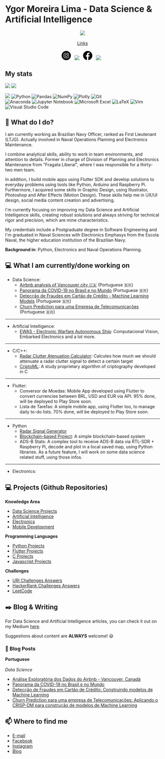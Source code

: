 # Ygor Moreira Lima - Data Science & Artificial Intelligence

<p align='center'><img height="200" src="https://github.com/ygordev/ygordev/blob/main/medium%20logo.png"></p>

<p align='center'>
  <u>Links</u><br><br>
<a href="https://instagram.com/ygorml"><img height="30" src="https://github.com/ygordev/ygordev/blob/main/instagram.png?raw=true"></a>&nbsp;&nbsp;
<a href="https://www.linkedin.com/in/ygormoreiralima"><img height="30" src="https://github.com/ygordev/ygordev/blob/main/linkedin.png?raw=true"></a>&nbsp;&nbsp;
<a href="https://facebook.com/ywml10"><img height="30" src="https://github.com/ygordev/ygordev/blob/main/facebook.png?raw=true"></a>&nbsp;&nbsp;
<a href="https://datawarfare.org"><img height="30" src="https://github.com/ygordev/ygordev/blob/main/medium.png?raw=true"></a>&nbsp;&nbsp;
</p>

## My stats
<div>
  <img height="160em" src="https://github-readme-stats.vercel.app/api?username=ygorml&show_icons=true&theme=react&include_all_commits=true&count_private=true&border_radius=8&hide_border=true&bg_color=2D333B"/>
    <img height="160em" src="https://github-readme-stats.vercel.app/api/top-langs/?username=ygorml&layout=compact&langs_count=7&theme=react&border_radius=8&hide_border=true&bg_color=2D333B"/>

  ![](https://komarev.com/ghpvc/?username=ygordev&color=072448)
  ![Python](https://img.shields.io/badge/python-3670A0?style=flat&logo=Python&logoColor=white)
  ![Pandas](https://img.shields.io/badge/pandas-%23150458.svg?style=flat&logo=Pandas&logoColor=white)
  ![NumPy](https://img.shields.io/badge/numpy-%23013243.svg?style=flat&logo=Numpy&logoColor=white)
  ![Plotly](https://img.shields.io/badge/Plotly-%233F4F75.svg?style=flat&logo=Plotly&logoColor=white)
  ![Git](https://img.shields.io/badge/git-%23F05033.svg?style=flat&logo=git&logoColor=white)<br>
  ![Anaconda](https://img.shields.io/badge/Anaconda-%2344A833.svg?style=flat&logo=anaconda&logoColor=white)
  ![Jupyter Notebook](https://img.shields.io/badge/jupyter-%23FA0F00.svg?style=flat&logo=Jupyter&logoColor=white)
  ![Microsoft Excel](https://img.shields.io/badge/Excel-217346?style=flat&logo=Microsoft-excel&logoColor=white)
  ![LaTeX](https://img.shields.io/badge/latex-%23008080.svg?style=flat&logo=Latex&logoColor=white)
  ![Vim](https://img.shields.io/badge/VIM-%2311AB00.svg?style=flat&logo=Vim&logoColor=white)
  ![Visual Studio Code](https://img.shields.io/badge/VS%20Code-0078d7.svg?style=flat&logo=visual-studio-code&logoColor=white)
</div>

## 💼 What do I do?
I am currently working as Brazilian Navy Officer, ranked as First Lieutenant (LTJG). Actually involved in Naval Operations Planning and Electronics Maintenance. 

I combine analytical skills, ability to work in team environments, and attention to details. Former in charge of Division of Planning and Electronics Maintenance from "Fragata Liberal", where I was responsible for a thirty-two men team.

In addition, I build mobile apps using Flutter SDK and develop solutions to everyday problems using tools like Python, Arduino and Raspberry Pi. Furthermore, I acquired some skills in Graphic Design, using Illustrator, Photoshop and After Effects (Motion Design). These skills help me in UX/UI design, social media content creation and advertising.

I'm currently focusing on improving my Data Science and Artificial Intelligence skills, creating robust solutions and always striving for technical rigor and precision, which are mine characteristics.

My credentials include a Postgraduate degree in Software Engineering and I'm graduated in Naval Sciences with Electronics Emphasys from the Escola Naval, the higher education institution of the Brazilian Navy. 

**Background in**: Python, Electronics and Naval Operations Planning.

## 💻  What I am currently/done working on
- Data Science: 
  - [Airbnb analysis of Vancouver city 🇨🇦](https://github.com/ygordev/Data-Science/blob/main/10_YgorLima_tech_Projeto_Analisando_os_dados_do_Airbnb_Vancouver.ipynb) (Portuguese 🇧🇷)
  - [Panorama da COVID-19 no Brasil e no Mundo](https://colab.research.google.com/github/ygordev/Data-Science/blob/main/YgorLima_tech_Panorama_do_COVID_19_no_Brasil.ipynb) (Portuguese 🇧🇷)
  - [Detecção de Fraudes em Cartão de Crédito - Machine Learning Models](https://bit.ly/3ASmJVW) (Portuguese 🇧🇷)
  - [Churn Prediction para uma Empresa de Telecomunicações](https://colab.research.google.com/github/ygordev/Data-Science/blob/main/YgorML_org_Churn_Prediction_para_uma_empresa_de_Telecomunicac%CC%A7o%CC%83es_10MAR_v1.ipynb) (Portuguese 🇧🇷)

---

- Artificial Intelligence:
  - [EWAS - Electronic Warfare Autonomous Ship](https://github.com/ygordev/EWAS): Computacional Vision, Embarked Electronics and a lot more. 

---

- C/C++: 
  - [Radar Clutter Atenuation Calculator](https://github.com/ygordev/C/blob/main/calculaAtenuacaoClutter.c): Calcutes how much we should attenuate a radar clutter signal to detect a certain target
  - [CriptoML](https://github.com/ygordev/C/blob/main/CriptoML.c): A study proprietary algorithm of criptography developed in C

---

- Flutter:
  - Conversor de Moedas: Mobile App developed using Flutter to convert currencies between BRL, USD and EUR via API. 95% done, will be deployed to Play Store soon.
  - Lista de Tarefas: A simple mobile app, using Flutter too, to manage daily to-do lists. 70% done, will be deployed to Play Store soon.

---

- Python
  - [Radar Signal Generator](https://github.com/ygordev/Electronics/blob/main/Gr%C3%A1fico_Pulso_Radar_Duty_Cycle.ipynb)
  - [Blockchain-based Project](https://colab.research.google.com/drive/1hRYdMY4uuIg2ilXc4MxzyqI0UwMYftCe?usp=sharing): A simple blockchain-based system
  - ADS-B Stats: A complex tool to receive ADS-B data via RTL-SDR + Raspberry Pi, decode and plot in a local saved map, using Python libraries. As a future feature, I will work on some data science related stuff, using those infos.

---

- Electronics: 

## 💻 Projects (Github Repositories)

**Knowledge Area**
- [Data Science Projects](https://github.com/ygordev/Data-Science)
- [Artificial Intelligence](https://github.com/ygordev/Artificial-Intelligence)
- [Electronics](https://github.com/ygordev/Electronics)
- [Mobile Development](https://github.com/ygordev/Mobile-Development)

**Programming Languages**
- [Python Projects](https://github.com/ygordev/Python)
- [Flutter Projects](https://github.com/ygordev/Flutter)
- [C Projects](https://github.com/ygordev/C)
- [Javascript Projects](https://github.com/ygordev/JavaScript)

**Challenges**
- [URI Challenges Answers](https://github.com/ygordev/URI)
- [HackerRank Challenges Answers](https://github.com/ygordev/hackerrank)
- [LeetCode](https://github.com/ygordev/leetcode)

## ✒️ Blog & Writing 
<!-- I'm also writing at my blog [Laboratório de Bits](https://laboratoriodebits.com.br), where I write about Electronics and Computer Programming, using easy-to-understand language and easy-to-consume content. -->

For Data Science and Artificial Intelligence articles, you can check it out on my Medium <a href="https://medium.com/@ygormoreiralima">here</a>.

Suggestions about content are **ALWAYS** welcome! 😃

### 📰  Blog Posts
**Portuguese**<br><br>
*Data Science*
- [Análise Exploratória dos Dados do Airbnb - Vancouver, Canadá](https://bit.ly/3oMSRV9)
- [Panorama da COVID-19 no Brasil e no Mundo](https://bit.ly/31g2Jis)
- [Detecção de Fraudes em Cartão de Crédito: Construindo modelos de Machine Learning](https://medium.com/ygorlimahome/detec%C3%A7%C3%A3o-de-fraudes-em-cart%C3%A3o-de-cr%C3%A9dito-construindo-modelos-de-machine-learning-3484a39afee6)
- [Churn Prediction para uma empresa de Telecomunicações: Aplicando o CRISP-DM para construção de modelos de Machine Learning](https://ygorml.org/churn-prediction-para-uma-empresa-de-telecomunica%C3%A7%C3%B5es-aplicando-o-crisp-dm-para-constru%C3%A7%C3%A3o-de-a278fe2ad18c)
<!--
*Computer Science*
- [O que são algoritmos?](https://laboratoriodebits.com.br/o-que-e-algoritmo/)
- [Orientação à Objetos: Entenda de uma vez por todas em apenas 8 minutos](https://laboratoriodebits.com.br/orientacao-a-objetos-tudo-o-que-voce-precisa-saber/)
- [Descubra os 17 melhores sites para aprender programação](https://laboratoriodebits.com.br/8-melhores-sites-para-aprender-programacao/)

*Python*
- [Como Criar Uma Aplicação Blockchain Do Zero Com Python em 8 Passos](https://laboratoriodebits.com.br/como-criar-uma-aplicacao-blockchain-do-zero-com-python/)
- [Integrais e Derivadas com Python](https://laboratoriodebits.com.br/integrais-e-derivadas-com-python-saiba-como/)

*Electronics*
- [O que é Arduino?](https://laboratoriodebits.com.br/o-que-e-arduino/)
- [Introdução ao Raspberry Pi](https://laboratoriodebits.com.br/o-que-e-o-raspberry-pi/)
- [O que é o RTL-SDR?](https://laboratoriodebits.com.br/o-que-e-o-rtl-sdr/)
-->
## 📫  Where to find me
- [E-mail](mailto:admin@datawarfare.org)
- [Facebook](https://facebook.com/ywml10)
- [Instagram](https://instagram.com/ygorml)
- [Blog](https://www.datawarfare.org/)
<!-- - [Medium](https://www.ygorml.org/) -->

<!--
### Want to support me? Buy me a coffee!
Help-me with a coffee, feedbacks or ideas. I'm completly open to hear and help. <br>
👉  Click on the coffee mug to support <a href="https://www.buymeacoffee.com/ygordev"><img height="30" src="https://github.com/ygordev/ygordev/blob/main/by-me-a-coffee.png?raw=true"></a>&nbsp;&nbsp;

**ygordev/ygordev** is a ✨ _special_ ✨ repository because its `README.md` (this file) appears on your GitHub profile.

Here are some ideas to get you started:

- 🔭 I’m currently working on ...
- 🌱 I’m currently learning ...
- 👯 I’m looking to collaborate on ...
- 🤔 I’m looking for help with ...
- 💬 Ask me about ...
- 📫 How to reach me: ...
- 😄 Pronouns: ...
- ⚡ Fun fact: ...
-->
